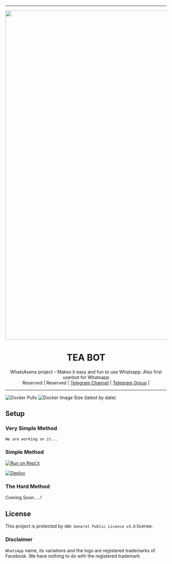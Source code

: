 ----

<div align="center">
  <img src="https://i.ibb.co/yWT2rkR/Whats-App-Image-2021-11-14-at-15-00-05.png" width="1024" height="1024">
  <h1>TEA BOT</h1>
</div>
<p align="center">
    WhatsAsena project - Makes it easy and fun to use Whatsapp. Also first userbot for Whatsapp
    <br>
        Reserved |
        Reserved |
        <a href="https://t.me/">Telegram Channel</a> |
        <a href="https://t.me/">Telegram Group</a> |
    <br>
</p>

----
![Docker Pulls](https://img.shields.io/docker/pulls/fusuf/whatsasena?style=flat-square) ![Docker Image Size (latest by date)](https://img.shields.io/docker/image-size/fusuf/whatsasena?style=flat-square)

## Setup
### Very Simple Method
`We are working on it...`

### Simple Method
[![Run on Repl.it](https://repl.it/badge/github/Quiec/whatsasena)](https://replit.com/@SaviruKashmira/TEA-BOT-QR)

[![Deploy](https://www.herokucdn.com/deploy/button.svg)](https://heroku.com/deploy?template=https://github.com/TECHVISIONLK/TEABOT)

### The Hard Method
Coming Soon.....!

## License
This project is protected by `GNU General Public Licence v3.0` license.

### Disclaimer
`WhatsApp` name, its variations and the logo are registered trademarks of Facebook. We have nothing to do with the registered trademark
